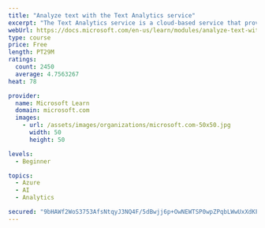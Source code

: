 ```yaml
---
title: "Analyze text with the Text Analytics service"
excerpt: "The Text Analytics service is a cloud-based service that provides advanced natural language processing over raw text for sentiment analysis, key phrase extraction, named entity recognition, and language detection."
webUrl: https://docs.microsoft.com/en-us/learn/modules/analyze-text-with-text-analytics-service/
type: course
price: Free
length: PT29M
ratings:
  count: 2450
  average: 4.7563267
heat: 78

provider:
  name: Microsoft Learn
  domain: microsoft.com
  images:
    - url: /assets/images/organizations/microsoft.com-50x50.jpg
      width: 50
      height: 50

levels:
  - Beginner

topics:
  - Azure
  - AI
  - Analytics

secured: "9bHAWf2WoS3753AfsNtqyJ3NQ4F/5dBwjj6p+OwNEWTSP0wpZPqbLWwUxXdKF1ZY8xY+cQuV06V6rHbAZD0o3CAbEnwix0U4axZ5AKFgKwDSd09qxeg1NwzkqG3VFBnZvmlOs0hWo/96WIiSOcKqU7cMEV6yypP2bu7M/nuL1OkIUXutmRtA3MpwE0HnNBUELwc68ZiXZQwJeYq5E9hBwMWRT4m2Rz4dtdvOkI6qR5YnLwShcV1zArgpFBY+/s0gXma1F0t/I20IdhpCWl9DsymaVvlzYRPWZlQqWVYWPeimsrsVm1Z3b1tkp7HCwAkcu3K3zWG9H8FIxLSyodKFzqDLbHKHOg1QdmoqelP4xEiUpHEFEEnbQTMlaQV+1fIUpHjh/TSEVr94YksbaJWesJOjwFFk3FtDfgGcdH73WSw=;pNHAzTQROQa5qBFdKy+v5A=="
---
```



